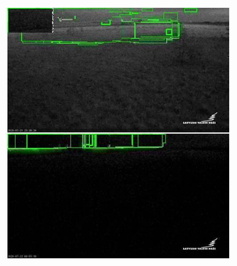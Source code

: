 ![20200721-222010-225015](in/20200721/20200721-222010-225015_0_.jpg)
![20200721-225020-232025](in/20200721/20200721-225020-232025_0_.jpg)
